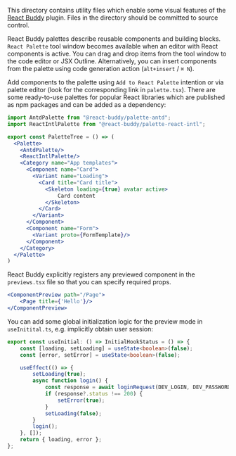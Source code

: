 ﻿This directory contains utility files which enable some visual features of the
[React Buddy](https://plugins.jetbrains.com/plugin/17467-react-buddy/) plugin.
Files in the directory should be committed to source control.


React Buddy palettes describe reusable components and building blocks. `React Palette` tool window becomes available when an editor with React components is active. You can drag and drop items from the tool window to the code editor or JSX Outline. Alternatively, you can insert components from the palette using code generation action (`alt+insert` / `⌘ N`).

Add components to the palette using `Add to React Palette` intention or via palette editor (look for the corresponding link in `palette.tsx`). There are some ready-to-use palettes for popular React libraries which are published as npm packages and can be added as a dependency:

```jsx
import AntdPalette from "@react-buddy/palette-antd";
import ReactIntlPalette from "@react-buddy/palette-react-intl";

export const PaletteTree = () => (
  <Palette>
    <AntdPalette/> 
    <ReactIntlPalette/>
    <Category name="App templates">
      <Component name="Card">
        <Variant name="Loading">
          <Card title="Card title">
            <Skeleton loading={true} avatar active>
                Card content
            </Skeleton>
          </Card>
        </Variant>
      </Component>
      <Component name="Form">
        <Variant proto={FormTemplate}/>
      </Component>
    </Category>
  </Palette>
)
```


React Buddy explicitly registers any previewed component in the `previews.tsx` file so that you can specify required props.

```jsx
<ComponentPreview path="/Page">
    <Page title={'Hello'}/>
</ComponentPreview>
```

You can add some global initialization logic for the preview mode in `useInitital.ts`, 
e.g. implicitly obtain user session:

```typescript
export const useInitial: () => InitialHookStatus = () => {
    const [loading, setLoading] = useState<boolean>(false);
    const [error, setError] = useState<boolean>(false);

    useEffect(() => {
        setLoading(true);
        async function login() {
            const response = await loginRequest(DEV_LOGIN, DEV_PASSWORD);
            if (response?.status !== 200) {
                setError(true);
            }
            setLoading(false);
        }
        login();
    }, []);
    return { loading, error };
};
```